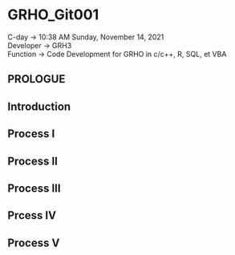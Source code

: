 
# GRHO_Git001 
C-day -> 10:38 AM Sunday, November 14, 2021  
Developer -> GRH3  
Function -> Code Development for GRHO in c/c++, R, SQL, et VBA

## PROLOGUE
## Introduction
## Process I
## Process II
## Process III
## Prcess IV
## Process V

